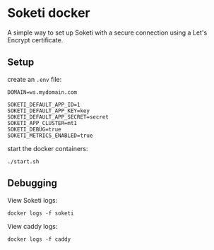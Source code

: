 # Soketi docker

A simple way to set up Soketi with a secure connection using a Let's Encrypt certificate.

## Setup

create an `.env` file:

```env
DOMAIN=ws.mydomain.com

SOKETI_DEFAULT_APP_ID=1
SOKETI_DEFAULT_APP_KEY=key
SOKETI_DEFAULT_APP_SECRET=secret
SOKETI_APP_CLUSTER=mt1
SOKETI_DEBUG=true
SOKETI_METRICS_ENABLED=true
```

start the docker containers:

```./start.sh```

## Debugging

View Soketi logs:

```
docker logs -f soketi
```

View caddy logs:
```
docker logs -f caddy
```
